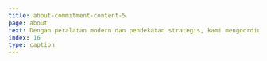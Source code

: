 ```yaml
---
title: about-commitment-content-5
page: about
text: Dengan peralatan modern dan pendekatan strategis, kami mengoordinasikan setiap ide dan perencanaan secara sistematis untuk mewujudkan hasil yang presisi, efektif, dan berkualitas tinggi.
index: 16
type: caption
---
```


